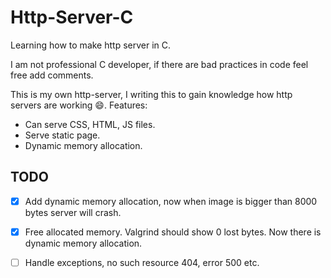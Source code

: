 # Http-Server-C
Learning how to make http server in C.

I am not professional C developer, if there are bad practices in code feel free add comments.


This is my own http-server, I writing this to gain knowledge how http servers are working :smile:.
Features:
* Can serve CSS, HTML, JS files.
* Serve static page.
* Dynamic memory allocation.

## TODO
- [x] Add dynamic memory allocation, now when image is bigger than 8000 bytes server will crash.
- [x] Free allocated memory. Valgrind should show 0 lost bytes. Now there is dynamic memory allocation.
- [ ] Handle exceptions, no such resource 404, error 500 etc.

